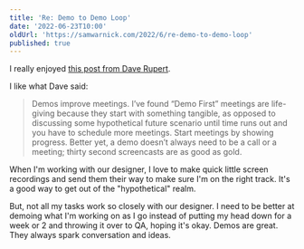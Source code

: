 ```yaml
---
title: 'Re: Demo to Demo Loop'
date: '2022-06-23T10:00'
oldUrl: 'https://samwarnick.com/2022/6/re-demo-to-demo-loop'
published: true
---
```


I really enjoyed [this post from Dave Rupert](https://daverupert.com/2022/06/demo-to-demo-loop/).

I like what Dave said:

> Demos improve meetings. I’ve found “Demo First” meetings are life-giving because they start with something tangible, as opposed to discussing some hypothetical future scenario until time runs out and you have to schedule more meetings. Start meetings by showing progress. Better yet, a demo doesn’t always need to be a call or a meeting; thirty second screencasts are as good as gold.

When I'm working with our designer, I love to make quick little screen recordings and send them their way to make sure I'm on the right track. It's a good way to get out of the "hypothetical" realm.

But, not all my tasks work so closely with our designer. I need to be better at demoing what I'm working on as I go instead of putting my head down for a week or 2 and throwing it over to QA, hoping it's okay. Demos are great. They always spark conversation and ideas.

